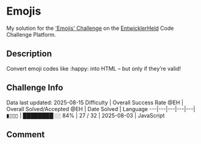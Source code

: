 # Emojis

My solution for the ['Emojis' Challenge](https://platform.entwicklerheld.de/challenge/emojis?technology=JavaScript) on the [EntwicklerHeld](https://platform.entwicklerheld.de/) Code Challenge Platform.

## Description
Convert emoji codes like :happy: into HTML – but only if they’re valid!

## Challenge Info
Data last updated: 2025-08-15
Difficulty | Overall Success Rate @EH | Overall Solved/Accepted @EH | Date Solved | Language
---|---|---|---|---|
▮▯▯▯ | ████████░░ 84% | 27 / 32 | 2025-08-03 | JavaScript

## Comment
